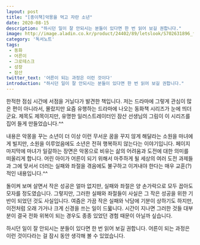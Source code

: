 ```yaml
---
layout: post
title: "[종이책]악몽을 먹고 자란 소년"
date: 2020-08-15
description: "하시던 일이 잘 안되시는 분들이 있다면 한 번 읽어 보길 권합니다."
image: http://image.aladin.co.kr/product/24402/89/letslook/S702631896_f.jpg
category: '독서노트'
tags: 
 - 동화
 - 어른이
 - 그로테스크
 - 성장
 - 잠산
twitter_text: '어른이 되는 과정은 이런 것이다'
introduction: "하시던 일이 잘 안되시는 분들이 있다면 한 번 읽어 보길 권합니다."
---
```


한적한 점심 시간에 서점을 거닐다가 발견한 책입니다. 저는 드라마에 그렇게 관심이 많은 편이 아니라서, 몰랐지만 요즘 유행하는 드라마에 나오는 동화책 시리즈가 눈에 띄더군요. 제목도 제목이지만, 유명한 일러스트레이터인 잠산 선생님의 그림이 이 시리즈를 집어 들게 만들었습니다.^^

내용은 악몽을 꾸는 소년이 더 이상 이런 무서운 꿈을 꾸지 않게 해달라는 소원을 마녀에게 빌지만, 소원을 이루었음에도 소년은 전혀 행복하지 않는다는 이야기입니다. 페이지 마지막에 마녀가 일갈하는 장면은 악몽으로 비유는 삶의 어려움과 도전에 대한 의미를 떠올리게 합니다. 어린 아이가 어른이 되기 위해서 마주하게 될 세상의 여러 도전 과제들과 그에 맞서서 더러는 실패와 좌절을 겪음에도 불구하고 이겨내야 한다는 매우 교훈(?)적인 내용입니다.^^

돌이켜 보며 살면서 작은 성공은 얼마 없지만, 실패와 좌절은 양 손가락으로 모두 꼽아도 모자를 정도였습니다. 그렇지만, 그러한 실패와 좌절들이 사실은 그 작은 성공을 위한 기반이 되었던 것도 사실입니다. 여즘은 가끔 작은 실패와 낙담에 기분이 상하기도 하지만, 이전처럼 오래 가거나 크게 신경을 쓰는 일이 드묿니다. 시간이 지나면 그러한 것들 대부분이 결국 전화 위복이 되는 경우도 종종 있었던 경험 때문이 아닐까 싶습니다.

하시던 일이 잘 안되시는 분들이 있다면 한 번 읽어 보길 권합니다.
어른이 되는 과정은 이런 것이다라는 걸 잠시 동안 생각해 볼 수 있었습니다.